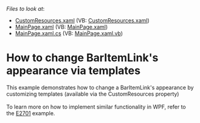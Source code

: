 <!-- default file list -->
*Files to look at*:

* [CustomResources.xaml](./CS/CustomResources.xaml) (VB: [CustomResources.xaml](./VB/CustomResources.xaml))
* [MainPage.xaml](./CS/MainPage.xaml) (VB: [MainPage.xaml](./VB/MainPage.xaml))
* [MainPage.xaml.cs](./CS/MainPage.xaml.cs) (VB: [MainPage.xaml.vb](./VB/MainPage.xaml.vb))
<!-- default file list end -->
# How to change BarItemLink's appearance via templates


This example demonstrates how to change a BarItemLink's appearance by customizing templates (available via the CustomResources property)<br /><br />To learn more on how to implement similar functionality in WPF, refer to the <a href="https://www.devexpress.com/Support/Center/p/E2701">E2701</a> example.

<br/>


